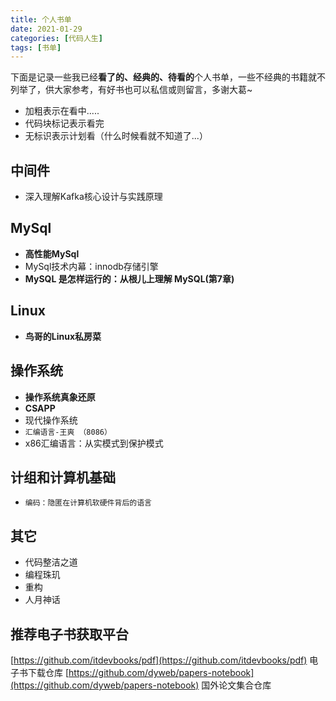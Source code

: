 ```yaml
---
title: 个人书单
date: 2021-01-29
categories: [代码人生]
tags: [书单]
---
```


下面是记录一些我已经**看了的、经典的、待看的**个人书单，一些不经典的书籍就不列举了，供大家参考，有好书也可以私信或则留言，多谢大葛~

- 加粗表示在看中.....
- 代码块标记表示看完
- 无标识表示计划看（什么时候看就不知道了...）

## 中间件

- 深入理解Kafka核心设计与实践原理

## MySql

- **高性能MySql**
- MySql技术内幕：innodb存储引擎
- **MySQL 是怎样运行的：从根儿上理解 MySQL(第7章)**

## Linux

- **鸟哥的Linux私房菜**

## 操作系统

- **操作系统真象还原**
- **CSAPP**
- 现代操作系统
- `汇编语言-王爽 （8086）`
- x86汇编语言：从实模式到保护模式

## 计组和计算机基础

- `编码：隐匿在计算机软硬件背后的语言`

## 其它

- 代码整洁之道
- 编程珠玑
- 重构
- 人月神话

## 推荐电子书获取平台

[https://github.com/itdevbooks/pdf](https://github.com/itdevbooks/pdf) 电子书下载仓库
[https://github.com/dyweb/papers-notebook](https://github.com/dyweb/papers-notebook) 国外论文集合仓库
